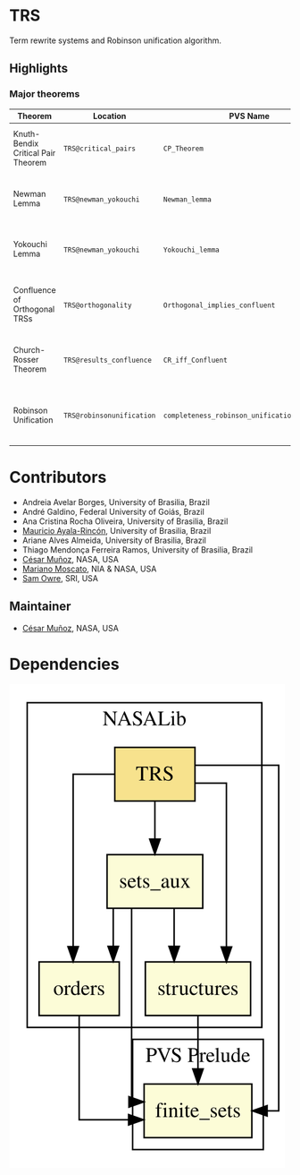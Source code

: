 # TRS

Term rewrite systems and Robinson unification algorithm.

## Highlights

### Major theorems

| Theorem | Location | PVS Name | Contributors |
| --- | --- | --- | --- |
|Knuth-Bendix Critical Pair Theorem|`TRS@critical_pairs`|`CP_Theorem`| André Galdino, Mauricio Ayala-Rincón |
|Newman Lemma |`TRS@newman_yokouchi`|`Newman_lemma`| André Galdino, Mauricio Ayala-Rincón |
|Yokouchi Lemma |`TRS@newman_yokouchi`|`Yokouchi_lemma`| André Galdino, Mauricio Ayala-Rincón |
|Confluence of Orthogonal TRSs|`TRS@orthogonality`|`Orthogonal_implies_confluent`| Ana Cristina Rocha Oliveira, Mauricio Ayala-Rincón |
|Church-Rosser Theorem |`TRS@results_confluence`|`CR_iff_Confluent`| André Galdino, Mauricio Ayala-Rincón |
|Robinson Unification |`TRS@robinsonunification`|`completeness_robinson_unification_algorithm`| Andreia Avelar Borges, Mauricio Ayala-Rincón |

# Contributors
* Andreia Avelar Borges, University of Brasilia, Brazil
* André Galdino, Federal University of Goiás, Brazil
* Ana Cristina Rocha Oliveira, University of Brasilia, Brazil
* [Mauricio Ayala-Rincón](http://www.mat.unb.br/~ayala), University of Brasilia, Brazil
* Ariane Alves Almeida, University of Brasilia, Brazil
* Thiago Mendonça Ferreira Ramos, University of Brasilia, Brazil
* [César Muñoz](http://shemesh.larc.nasa.gov/people/cam), NASA, USA
* [Mariano Moscato](https://www.nianet.org/directory/research-staff/mariano-moscato/), NIA & NASA, USA
* [Sam Owre](http://www.csl.sri.com/users/owre), SRI, USA

## Maintainer
* [César Muñoz](http://shemesh.larc.nasa.gov/people/cam), NASA, USA

# Dependencies
![dependency graph](./TRS.svg "Dependency Graph")
